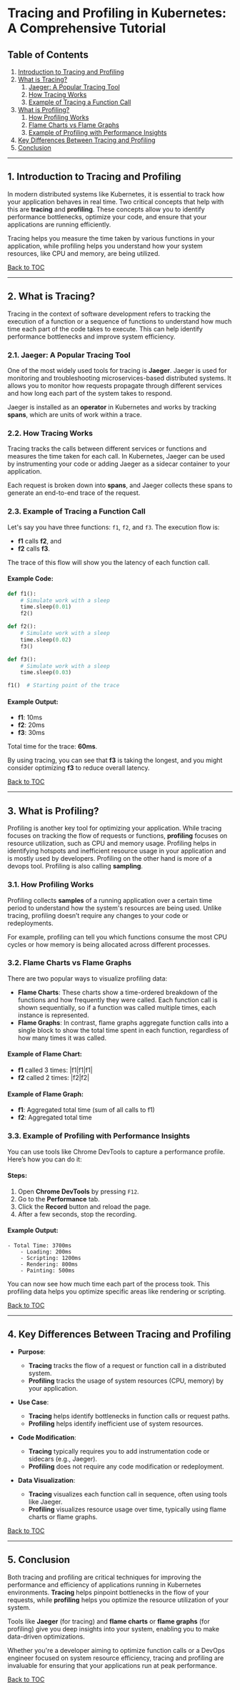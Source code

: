 # **Tracing and Profiling in Kubernetes: A Comprehensive Tutorial**

## **Table of Contents**
1. [Introduction to Tracing and Profiling](#1-introduction-to-tracing-and-profiling)
2. [What is Tracing?](#2-what-is-tracing)
   1. [Jaeger: A Popular Tracing Tool](#21-jaeger-a-popular-tracing-tool)
   2. [How Tracing Works](#22-how-tracing-works)
   3. [Example of Tracing a Function Call](#23-example-of-tracing-a-function-call)
3. [What is Profiling?](#3-what-is-profiling)
   1. [How Profiling Works](#31-how-profiling-works)
   2. [Flame Charts vs Flame Graphs](#32-flame-charts-vs-flame-graphs)
   3. [Example of Profiling with Performance Insights](#33-example-of-profiling-with-performance-insights)
4. [Key Differences Between Tracing and Profiling](#4-key-differences-between-tracing-and-profiling)
5. [Conclusion](#5-conclusion)

---

## **1. Introduction to Tracing and Profiling**

In modern distributed systems like Kubernetes, it is essential to track how your application behaves in real time. Two critical concepts that help with this are **tracing** and **profiling**. These concepts allow you to identify performance bottlenecks, optimize your code, and ensure that your applications are running efficiently.

Tracing helps you measure the time taken by various functions in your application, while profiling helps you understand how your system resources, like CPU and memory, are being utilized.

[Back to TOC](#table-of-contents)

---

## **2. What is Tracing?**

Tracing in the context of software development refers to tracking the execution of a function or a sequence of functions to understand how much time each part of the code takes to execute. This can help identify performance bottlenecks and improve system efficiency.

### **2.1. Jaeger: A Popular Tracing Tool**
One of the most widely used tools for tracing is **Jaeger**. Jaeger is used for monitoring and troubleshooting microservices-based distributed systems. It allows you to monitor how requests propagate through different services and how long each part of the system takes to respond.

Jaeger is installed as an **operator** in Kubernetes and works by tracking **spans**, which are units of work within a trace.

### **2.2. How Tracing Works**
Tracing tracks the calls between different services or functions and measures the time taken for each call. In Kubernetes, Jaeger can be used by instrumenting your code or adding Jaeger as a sidecar container to your application.

Each request is broken down into **spans**, and Jaeger collects these spans to generate an end-to-end trace of the request.

### **2.3. Example of Tracing a Function Call**

Let's say you have three functions: `f1`, `f2`, and `f3`. The execution flow is:
- **f1** calls **f2**, and
- **f2** calls **f3**.

The trace of this flow will show you the latency of each function call.

#### Example Code:
```python
def f1():
    # Simulate work with a sleep
    time.sleep(0.01)
    f2()

def f2():
    # Simulate work with a sleep
    time.sleep(0.02)
    f3()

def f3():
    # Simulate work with a sleep
    time.sleep(0.03)

f1()  # Starting point of the trace
```

#### Example Output:
- **f1**: 10ms
- **f2**: 20ms
- **f3**: 30ms

Total time for the trace: **60ms**.

By using tracing, you can see that **f3** is taking the longest, and you might consider optimizing **f3** to reduce overall latency.

[Back to TOC](#table-of-contents)

---

## **3. What is Profiling?**

Profiling is another key tool for optimizing your application. While tracing focuses on tracking the flow of requests or functions, **profiling** focuses on resource utilization, such as CPU and memory usage. Profiling helps in identifying hotspots and inefficient resource usage in your application and is mostly used by developers. Profiling on the other hand is more of a devops tool. Profiling is also calling **sampling**.

### **3.1. How Profiling Works**
Profiling collects **samples** of a running application over a certain time period to understand how the system's resources are being used. Unlike tracing, profiling doesn’t require any changes to your code or redeployments.

For example, profiling can tell you which functions consume the most CPU cycles or how memory is being allocated across different processes.

### **3.2. Flame Charts vs Flame Graphs**
There are two popular ways to visualize profiling data:
- **Flame Charts**: These charts show a time-ordered breakdown of the functions and how frequently they were called. Each function call is shown sequentially, so if a function was called multiple times, each instance is represented.
- **Flame Graphs**: In contrast, flame graphs aggregate function calls into a single block to show the total time spent in each function, regardless of how many times it was called.

#### Example of Flame Chart:
- **f1** called 3 times: |f1|f1|f1|
- **f2** called 2 times: |f2|f2|

#### Example of Flame Graph:
- **f1**: Aggregated total time (sum of all calls to f1)
- **f2**: Aggregated total time

### **3.3. Example of Profiling with Performance Insights**

You can use tools like Chrome DevTools to capture a performance profile. Here’s how you can do it:

#### Steps:
1. Open **Chrome DevTools** by pressing `F12`.
2. Go to the **Performance** tab.
3. Click the **Record** button and reload the page.
4. After a few seconds, stop the recording.

#### Example Output:
```text
- Total Time: 3700ms
    - Loading: 200ms
    - Scripting: 1200ms
    - Rendering: 800ms
    - Painting: 500ms
```

You can now see how much time each part of the process took. This profiling data helps you optimize specific areas like rendering or scripting.

[Back to TOC](#table-of-contents)

---

## **4. Key Differences Between Tracing and Profiling**

- **Purpose**:
  - **Tracing** tracks the flow of a request or function call in a distributed system.
  - **Profiling** tracks the usage of system resources (CPU, memory) by your application.
  
- **Use Case**:
  - **Tracing** helps identify bottlenecks in function calls or request paths.
  - **Profiling** helps identify inefficient use of system resources.

- **Code Modification**:
  - **Tracing** typically requires you to add instrumentation code or sidecars (e.g., Jaeger).
  - **Profiling** does not require any code modification or redeployment.

- **Data Visualization**:
  - **Tracing** visualizes each function call in sequence, often using tools like Jaeger.
  - **Profiling** visualizes resource usage over time, typically using flame charts or flame graphs.

[Back to TOC](#table-of-contents)

---

## **5. Conclusion**

Both tracing and profiling are critical techniques for improving the performance and efficiency of applications running in Kubernetes environments. **Tracing** helps pinpoint bottlenecks in the flow of your requests, while **profiling** helps you optimize the resource utilization of your system.

Tools like **Jaeger** (for tracing) and **flame charts** or **flame graphs** (for profiling) give you deep insights into your system, enabling you to make data-driven optimizations.

Whether you're a developer aiming to optimize function calls or a DevOps engineer focused on system resource efficiency, tracing and profiling are invaluable for ensuring that your applications run at peak performance.

[Back to TOC](#table-of-contents)

